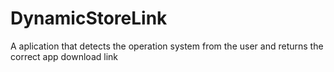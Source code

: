 # DynamicStoreLink
A aplication that detects the operation system from the user and returns the correct app download link
